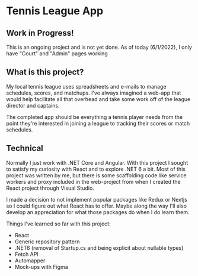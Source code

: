 # Tennis League App

## Work in Progress!

This is an ongoing project and is not yet done.  As of today (6/1/2022), I only have "Court" and "Admin" pages working

## What is this project?

My local tennis league uses spreadsheets and e-mails to manage schedules, scores, and matchups. I've always imagined a web-app that would help facilitate all that overhead and take some work off of the league director and captains.

The completed app should be everything a tennis player needs from the point they're interested in joining a league to tracking their scores or match schedules.

## Technical

Normally I just work with .NET Core and Angular.  With this project I sought to satisfy my curiosity with React and to explore .NET 6 a bit.  Most of this project was written by me, but there is some scaffolding code like service workers and proxy included in the web-project from when I created the React project through Visual Studio.

I made a decision to not implement popular packages like Redux or Nextjs so I could figure out what React has to offer.  Maybe along the way I'll also develop an appreciation for what those packages do when I do learn them.

Things I've learned so far with this project:

- React
- Generic repository pattern
- .NET6 (removal of Startup.cs and being explicit about nullable types)
- Fetch API
- Automapper
- Mock-ups with Figma

